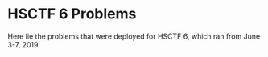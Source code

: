 # HSCTF 6 Problems

Here lie the problems that were deployed for HSCTF 6, which ran from June 3-7, 2019.